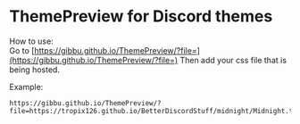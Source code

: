 # ThemePreview for Discord themes

How to use:  
Go to [https://gibbu.github.io/ThemePreview/?file=](https://gibbu.github.io/ThemePreview/?file=)
Then add your css file that is being hosted.

Example:  
```
https://gibbu.github.io/ThemePreview/?file=https://tropix126.github.io/BetterDiscordStuff/midnight/Midnight.theme.css
```
